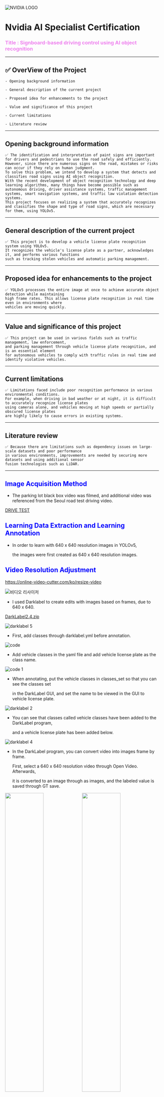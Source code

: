 ![NVIDIA LOGO](https://github.com/user-attachments/assets/9cf87f01-ff75-4c6a-b4c8-2560ca2e4db7)

# Nvidia AI Specialist Certification
### <span style="color:violet">Title : Signboard-based driving control using AI object recognition</span>
---
## ✅ OverView of the Project
    - Opening background information

    - General description of the current project

    - Proposed idea for enhancements to the project

    - Value and significance of this project

    - Current limitations

    - Literature review
---
## Opening background information
```
✅ The identification and interpretation of paint signs are important for drivers and pedestrians to use the road safely and efficiently.
However, since there are numerous signs on the road, mistakes or risks can occur if they rely on human judgment.
To solve this problem, we intend to develop a system that detects and classifies road signs using AI object recognition.
With the recent development of object recognition technology and deep learning algorithms, many things have become possible such as
autonomous driving, driver assistance systems, traffic management systems, smart navigation systems, and traffic law violation detection systems.
This project focuses on realizing a system that accurately recognizes and classifies the shape and type of road signs, which are necessary for them, using YOLOv5.
```
---
## General description of the current project
```
✅ This project is to develop a vehicle license plate recognition system using YOLOv5.
It recognizes the vehicle's license plate as a partner, acknowledges it, and performs various functions
such as tracking stolen vehicles and automatic parking management.
```
---
## Proposed idea for enhancements to the project
```
✅ YOLOv5 processes the entire image at once to achieve accurate object detection while maintaining
high frame rates. This allows license plate recognition in real time even in environments where
vehicles are moving quickly.
```
---
## Value and significance of this project
```
✅ This project can be used in various fields such as traffic management, law enforcement,
and parking management through vehicle license plate recognition, and is an essential element
for autonomous vehicles to comply with traffic rules in real time and identify violative vehicles.
```
---
## Current limitations
```
✅ Limitations faced include poor recognition performance in various environmental conditions.
For example, when driving in bad weather or at night, it is difficult to accurately recognize license plates
using cameras alone, and vehicles moving at high speeds or partially obscured license plates
are highly likely to cause errors in existing systems.
```
---
## Literature review
```
✅ Because there are limitations such as dependency issues on large-scale datasets and poor performance
in various environments, improvements are needed by securing more datasets and using additional sensor
fusion technologies such as LiDAR.
```
---
## <span style="color:blue"> Image Acquisition Method </span>
- The parking lot black box video was filmed, and additional video
  was referenced from the Seoul road test driving video.
  

[DRIVE TEST](https://github.com/user-attachments/assets/9bfaefa1-c508-4fa7-a04f-94441b3b1514)


## <span style="color:blue">Learning Data Extraction and Learning Annotation </span>

- In order to learn with 640 x 640 resolution images in YOLOv5,

  the images were first created as 640 x 640 resolution images.


## <span style="color:blue"> Video Resolution Adjustment </span>


<https://online-video-cutter.com/ko/resize-video>

![비디오 리사이저](https://github.com/user-attachments/assets/ad1b5ca9-80a2-4b98-8716-a5ba8fd9276b)

- I used Darklabel to create edits with images based on frames, due to 640 x 640.
  

[DarkLabel2.4.zip](https://github.com/user-attachments/files/17794875/DarkLabel2.4.zip)

![darklabel 5](https://github.com/user-attachments/assets/1769e2b0-84ba-4854-beaa-2e4dd4cecf4c)

- First, add classes through darklabel.yml before annotation.
  

![code](https://github.com/user-attachments/assets/02742552-ec7a-46ca-a247-6e4b59594136)

- Add vehicle classes in the yaml file and add vehicle license plate as the class name.
  

![code 1](https://github.com/user-attachments/assets/6bbd6ffb-0b4b-434d-8fa1-1358e8020bb3)

- When annotating, put the vehicle classes in classes_set so that you can see the classes set

  in the DarkLabel GUI, and set the name to be viewed in the GUI to vehicle license plate.
  

![darklabel 2](https://github.com/user-attachments/assets/fb3cb492-bf57-4077-b8c3-864958c4b68e)

- You can see that classes called vehicle classes have been added to the DarkLabel program,

  and a vehicle license plate has been added below.
  

![darklabel 4](https://github.com/user-attachments/assets/c467f5de-d811-47d4-902a-5e37352298ac)

- In the DarkLabel program, you can convert video into images frame by frame.

  First, select a 640 x 640 resolution video through Open Video. Afterwards,

  it is converted to an image through as images, and the labeled value is saved through GT save.

<img src="https://github.com/user-attachments/assets/04b3735c-1215-4ccb-abef-f59a1bb37117" width="50%" height="50%"><img src="https://github.com/user-attachments/assets/ac618c57-f31d-4164-99e1-741cfd537b6a" width="50%" height="50%">
    
- You can see that labeled text documents and image files are in the labels folder and the images folder, respectively.

---

## NVIDIA JETSON NANO LEANING COURSE

- To install YOLOv5, clone the repository and install the packages specified in `requirements.txt`.

  Google Colaboratory was used and learning was conducted by linking to Google Drive.

  
```ipynb
!git clone https://github.com/ultralytics/yolov5
%cd yolov5
%pip install -qr requirements.txt
```

- Insert images and labeled values ​​into the images and labels folder in the Train folder to be trained.

<img src="https://github.com/user-attachments/assets/f95c88df-88cf-4d58-87cc-748065ae68e3" width="50%" height="50%"><img src="https://github.com/user-attachments/assets/13e6cebd-11cd-4f21-abfa-d0e262cb428e" width="50%" height="50%">


- After preprocessing the image files in imagespath, save them as a single .npy file.

```ipynb
import numpy as np
import tensorflow as tf
import os
from PIL import Image
from tensorflow.python.eager.context import eager_mode

def _preproc(image, output_height=512, output_width=512, resize_side=512):
    ''' imagenet-standard: aspect-preserving resize to 256px smaller-side, then central-crop to 224px'''
    with eager_mode():
        h, w = image.shape[0], image.shape[1]
        scale = tf.cond(tf.less(h, w), lambda: resize_side / h, lambda: resize_side / w)
        resized_image = tf.compat.v1.image.resize_bilinear(tf.expand_dims(image, 0), [int(h*scale), int(w*scale)])
        cropped_image = tf.compat.v1.image.resize_with_crop_or_pad(resized_image, output_height, output_width)
        return tf.squeeze(cropped_image)

def Create_npy(imagespath, imgsize, ext) :
    images_list = [img_name for img_name in os.listdir(imagespath) if
                os.path.splitext(img_name)[1].lower() == '.'+ext.lower()]
    calib_dataset = np.zeros((len(images_list), imgsize, imgsize, 3), dtype=np.float32)

    for idx, img_name in enumerate(sorted(images_list)):
        img_path = os.path.join(imagespath, img_name)
        try:
            if os.path.getsize(img_path) == 0:
                print(f"Error: {img_path} is empty.")
                continue

            img = Image.open(img_path)
            img = img.convert("RGB")
            img_np = np.array(img)

            img_preproc = _preproc(img_np, imgsize, imgsize, imgsize)
            calib_dataset[idx,:,:,:] = img_preproc.numpy().astype(np.uint8)
            print(f"Processed image {img_path}")

        except Exception as e:
            print(f"Error processing image {img_path}: {e}")

    np.save('calib_set.npy', calib_dataset)
```

- Edit the `data.yaml` file to match the classes.

![code](https://github.com/user-attachments/assets/9bd9a091-8062-472c-b0e5-5adf6d420aab)

- Learning is conducted based on `data.yaml`.

```ipynb
!python train.py  --img 512 --batch 16 --epochs 300 --data /content/drive/MyDrive/yolov5_2/yolov5/data.yaml --weights yolov5n.pt --cache
```


--`img 512` : This argument sets the image size to 512x512 pixels for training and inference. 

YOLOv5 models are trained on square images, and this parameter determines the resolution.

--`batch 16` : This specifies the batch size for training, meaning 16 images will be processed simultaneously in each iteration. 

Batch size can impact training speed and memory usage.

--`epochs 300` : This sets the number of training epochs to 300. An epoch represents one complete pass through the entire training dataset.

--`data /content/drive/MyDrive/yolov5/yolov5_2/data.yaml` : This argument points to the data.yaml file, which contains the configuration for your dataset, 

including the paths to your training and validation images and labels.

--`weights yolov5n.pt` : This specifies the initial weights to use for the model. 

yolov5n.pt represents a pre-trained YOLOv5 nano model, which can be used as a starting point for faster training.

--`cache` : This option enables caching of images to potentially speed up training, especially if you have a large dataset.


## learning results


- PR_Curve / F1_Curve

<img src="https://github.com/user-attachments/assets/9cb71cfd-7045-4850-81b1-5e4251046d5b" width="50%" height="50%"><img src="https://github.com/user-attachments/assets/157c0bc7-a822-468c-97c5-de6f4bc143e8" width="50%" height="50%">

- P_Curve / R_Curve

<img src="https://github.com/user-attachments/assets/684c724f-9c31-4f66-9ff8-9c8480c0e879" width="50%" height="50%"><img src="https://github.com/user-attachments/assets/2c0516dd-aaaa-4fa6-a09e-f9d152d9613f" width="50%" height="50%">

- confusion_matrix

<img src="https://github.com/user-attachments/assets/93f2e9eb-11d2-48b0-93e3-0fbfb20951cf" width="50%" height="50%">

- labels / labels_correlogram

<img src="https://github.com/user-attachments/assets/206fca60-0bd9-4437-a5c6-c3e8054ef091" width="50%" height="50%"><img src="https://github.com/user-attachments/assets/808d3efa-fbda-4fc6-804c-b564912e8d31" width="50%" height="50%">


- results

![results](https://github.com/user-attachments/assets/2bc6a3e6-21d1-477b-af9a-68a561590eb0)


- val_batch1_pred / val_batch2_pred

<img src="https://github.com/user-attachments/assets/8b1b8408-3227-4902-90ab-ab212bfb9274" width="50%" height="50%"><img src="https://github.com/user-attachments/assets/27cf293f-9ebf-40c8-ace4-3812761e4559" width="50%" height="50%">

- learning file

    - [exp.zip](https://github.com/user-attachments/files/17817104/exp.zip)

---

## detect results

- After completing training, run `detect.py` based on the image used for training.

```ipynb
!python detect.py --weights /content/drive/MyDrive/yolov5_2/yolov5/runs/train/exp5/weights/best.pt --img 512 --conf 0.1 --source /content/drive/MyDrive/yolov5_2/yolov5/Train/images
```


--`!python detect.py` : This part calls the Python interpreter to execute the detect.py script, 


which is responsible for running inference using a YOLOv5 model.

--`weights /content/drive/MyDrive/yolov5/yolov5/runs/train/exp5/weights/best.pt` : This argument specifies the path 

to the trained model weights file (best.pt).

This file contains the learned parameters of the model, allowing it to detect objects. 

It's likely that you trained the model in a previous step (exp5) and saved the best performing weights to this location.

--`img 512` : This argument sets the image size for inference to 512x512 pixels. 

This should match the image size used during training to ensure optimal performance.

--`conf 0.1` : This sets the confidence threshold for object detection. 

The model will only output detections with a confidence score of 0.1 or higher. 

This value can be adjusted to control the sensitivity of the detector. 

Lowering the confidence threshold will result in more detections, but may also increase the number of false positives.

--`source /content/drive/MyDrive/yolov5/yolov5/Train/images` : This argument specifies the path to the input 

images or directory of images that you want to run inference on. 

In this case, it's pointing to the Train/images directory, which likely contains the images you used for training. 

You can change this path to any directory containing images you want to analyze.




- Image produced through detect results

![00000266](https://github.com/user-attachments/assets/ce062078-9fda-4928-bac8-44230bb4bc7c)
![00000446](https://github.com/user-attachments/assets/c3a3379e-4332-4848-b0fa-83fc4e9e254e)
![00000612](https://github.com/user-attachments/assets/3ea49621-facf-41e4-9777-f9d78dacc795)


- Learning Results Images
 
    - <https://drive.google.com/drive/folders/1mRn3iXVgNcwv4lDLyZ3SSAaGnSZaqwNd?usp=drive_link>
 

- Video produced through detect results

<https://github.com/user-attachments/assets/c0a095ef-4a9b-4021-9d29-5df99beb701c)>


<https://github.com/user-attachments/assets/e71a996c-bf58-40c4-8ad9-13d49dc673e2>


<https://github.com/user-attachments/assets/c0ca76e5-afa2-42de-964c-a1fcec22eb48>


<https://github.com/user-attachments/assets/7fbd4884-f23a-4450-8fbf-f739a131ff13>

- Learning Results Videos
    - <https://drive.google.com/drive/folders/1ceDayoJZwuJBw2DGd_66w1x5YHSbzNAg?usp=sharing>
    - <https://drive.google.com/drive/folders/1cpIWT83J9RTWp3P_iqjMXLlou1uAx3C0?usp=sharing>
 

---


## Conclusion

```
✅ The values ​​learned using the vehicle license plate maintained a value of 0.8 to 0.9, showing high accuracy.

However, as it recognizes similar white bricks and lights, various license plates and a lot of data are needed.

However, the vehicle license plate image used for learning maintained a value of 0.8 to 0.9, showing high accuracy,

so training the model with more diverse license plate photos and angle data and applying

appropriate data processing resulted in improved values. You will get it.
```
